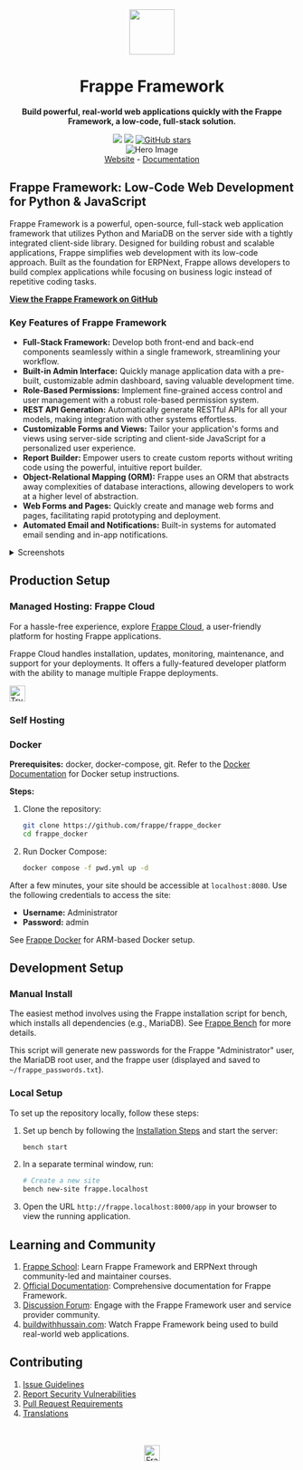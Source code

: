 <div align="center" markdown="1">
	<img src=".github/framework-logo-new.svg" width="80" height="80"/>
	<h1>Frappe Framework</h1>

 **Build powerful, real-world web applications quickly with the Frappe Framework, a low-code, full-stack solution.**
</div>

<div align="center">
	<a target="_blank" href="LICENSE" title="License: MIT"><img src="https://img.shields.io/badge/License-MIT-success.svg"></a>
	<a href="https://codecov.io/gh/frappe/frappe"><img src="https://codecov.io/gh/frappe/frappe/branch/develop/graph/badge.svg?token=XoTa679hIj"/></a>
    <a href="https://github.com/frappe/frappe">
      <img src="https://img.shields.io/github/stars/frappe/frappe?style=social" alt="GitHub stars">
    </a>
</div>
<div align="center">
	<img src=".github/hero-image.png" alt="Hero Image" />
</div>
<div align="center">
    <a href="https://frappe.io/framework">Website</a>
    -
    <a href="https://docs.frappe.io/framework">Documentation</a>
</div>

## Frappe Framework: Low-Code Web Development for Python & JavaScript

Frappe Framework is a powerful, open-source, full-stack web application framework that utilizes Python and MariaDB on the server side with a tightly integrated client-side library. Designed for building robust and scalable applications, Frappe simplifies web development with its low-code approach.  Built as the foundation for ERPNext, Frappe allows developers to build complex applications while focusing on business logic instead of repetitive coding tasks.

**[View the Frappe Framework on GitHub](https://github.com/frappe/frappe)**

### Key Features of Frappe Framework

*   **Full-Stack Framework:** Develop both front-end and back-end components seamlessly within a single framework, streamlining your workflow.
*   **Built-in Admin Interface:** Quickly manage application data with a pre-built, customizable admin dashboard, saving valuable development time.
*   **Role-Based Permissions:** Implement fine-grained access control and user management with a robust role-based permission system.
*   **REST API Generation:**  Automatically generate RESTful APIs for all your models, making integration with other systems effortless.
*   **Customizable Forms and Views:** Tailor your application's forms and views using server-side scripting and client-side JavaScript for a personalized user experience.
*   **Report Builder:** Empower users to create custom reports without writing code using the powerful, intuitive report builder.
*   **Object-Relational Mapping (ORM):**  Frappe uses an ORM that abstracts away complexities of database interactions, allowing developers to work at a higher level of abstraction.
*   **Web Forms and Pages:**  Quickly create and manage web forms and pages, facilitating rapid prototyping and deployment.
*   **Automated Email and Notifications:**  Built-in systems for automated email sending and in-app notifications.

<details>
<summary>Screenshots</summary>

![List View](.github/fw-list-view.png)
![Form View](.github/fw-form-view.png)
![Role Permission Manager](.github/fw-rpm.png)
</details>

## Production Setup

### Managed Hosting: Frappe Cloud

For a hassle-free experience, explore [Frappe Cloud](https://frappecloud.com), a user-friendly platform for hosting Frappe applications.

Frappe Cloud handles installation, updates, monitoring, maintenance, and support for your deployments. It offers a fully-featured developer platform with the ability to manage multiple Frappe deployments.

<div>
    <a href="https://frappecloud.com/" target="_blank">
        <picture>
            <source media="(prefers-color-scheme: dark)" srcset="https://frappe.io/files/try-on-fc-white.png">
            <img src="https://frappe.io/files/try-on-fc-black.png" alt="Try on Frappe Cloud" height="28" />
        </picture>
    </a>
</div>

### Self Hosting

### Docker

**Prerequisites:** docker, docker-compose, git. Refer to the [Docker Documentation](https://docs.docker.com) for Docker setup instructions.

**Steps:**

1.  Clone the repository:

    ```bash
    git clone https://github.com/frappe/frappe_docker
    cd frappe_docker
    ```
2.  Run Docker Compose:

    ```bash
    docker compose -f pwd.yml up -d
    ```

After a few minutes, your site should be accessible at `localhost:8080`. Use the following credentials to access the site:

*   **Username:** Administrator
*   **Password:** admin

See [Frappe Docker](https://github.com/frappe/frappe_docker?tab=readme-ov-file#to-run-on-arm64-architecture-follow-this-instructions) for ARM-based Docker setup.

## Development Setup

### Manual Install

The easiest method involves using the Frappe installation script for bench, which installs all dependencies (e.g., MariaDB). See [Frappe Bench](https://github.com/frappe/bench) for more details.

This script will generate new passwords for the Frappe "Administrator" user, the MariaDB root user, and the frappe user (displayed and saved to `~/frappe_passwords.txt`).

### Local Setup

To set up the repository locally, follow these steps:

1.  Set up bench by following the [Installation Steps](https://docs.frappe.io/framework/user/en/installation) and start the server:

    ```bash
    bench start
    ```
2.  In a separate terminal window, run:

    ```bash
    # Create a new site
    bench new-site frappe.localhost
    ```
3.  Open the URL `http://frappe.localhost:8000/app` in your browser to view the running application.

## Learning and Community

1.  [Frappe School](https://frappe.school): Learn Frappe Framework and ERPNext through community-led and maintainer courses.
2.  [Official Documentation](https://docs.frappe.io/framework): Comprehensive documentation for Frappe Framework.
3.  [Discussion Forum](https://discuss.frappe.io/): Engage with the Frappe Framework user and service provider community.
4.  [buildwithhussain.com](https://buildwithhussain.com): Watch Frappe Framework being used to build real-world web applications.

## Contributing

1.  [Issue Guidelines](https://github.com/frappe/erpnext/wiki/Issue-Guidelines)
2.  [Report Security Vulnerabilities](https://frappe.io/security)
3.  [Pull Request Requirements](https://github.com/frappe/erpnext/wiki/Contribution-Guidelines)
4.  [Translations](https://crowdin.com/project/frappe)

<br>
<br>
<div align="center">
	<a href="https://frappe.io" target="_blank">
		<picture>
			<source media="(prefers-color-scheme: dark)" srcset="https://frappe.io/files/Frappe-white.png">
			<img src="https://frappe.io/files/Frappe-black.png" alt="Frappe Technologies" height="28"/>
		</picture>
	</a>
</div>